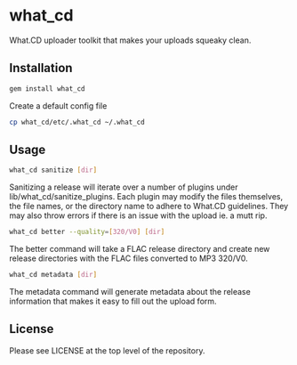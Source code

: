 # what_cd
What.CD uploader toolkit that makes your uploads squeaky clean.

## Installation
```bash
gem install what_cd
```
Create a default config file
```bash
cp what_cd/etc/.what_cd ~/.what_cd
```

## Usage
```bash
what_cd sanitize [dir]
```
Sanitizing a release will iterate over a number of plugins under lib/what_cd/sanitize_plugins. Each plugin may modify the files themselves, the file names, or the directory name to adhere to What.CD guidelines. They may also throw errors if there is an issue with the upload ie. a mutt rip.

```bash
what_cd better --quality=[320/V0] [dir]
```
The better command will take a FLAC release directory and create new release directories with the FLAC files converted to MP3 320/V0.

```bash
what_cd metadata [dir]
```
The metadata command will generate metadata about the release information that makes it easy to fill out the upload form.

## License

Please see LICENSE at the top level of the repository.
